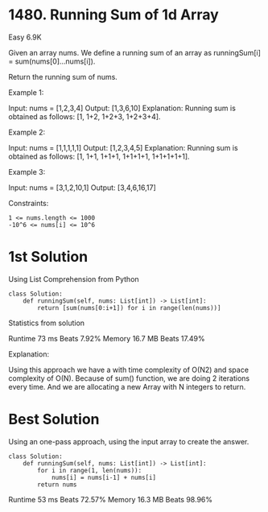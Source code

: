 # 1480. Running Sum of 1d Array
Easy 6.9K

Given an array nums. We define a running sum of an array as runningSum[i] = sum(nums[0]…nums[i]).

Return the running sum of nums.

Example 1:

Input: nums = [1,2,3,4]
Output: [1,3,6,10]
Explanation: Running sum is obtained as follows: [1, 1+2, 1+2+3, 1+2+3+4].

Example 2:

Input: nums = [1,1,1,1,1]
Output: [1,2,3,4,5]
Explanation: Running sum is obtained as follows: [1, 1+1, 1+1+1, 1+1+1+1, 1+1+1+1+1].

Example 3:

Input: nums = [3,1,2,10,1]
Output: [3,4,6,16,17]

Constraints:

    1 <= nums.length <= 1000
    -10^6 <= nums[i] <= 10^6

# 1st Solution

Using List Comprehension from Python

```
class Solution:
    def runningSum(self, nums: List[int]) -> List[int]:
        return [sum(nums[0:i+1]) for i in range(len(nums))]
```

Statistics from solution 

Runtime 73 ms
Beats 7.92%
Memory 16.7 MB
Beats 17.49%

Explanation:

Using this approach we have a with time complexity of O(N2) and space complexity of O(N).
Because of sum() function, we are doing 2 iterations every time. 
And we are allocating a new Array with N integers to return.

# Best Solution

Using an one-pass approach, using the input array to create the answer.

```
class Solution:
    def runningSum(self, nums: List[int]) -> List[int]:
        for i in range(1, len(nums)):
            nums[i] = nums[i-1] + nums[i]
        return nums
```

Runtime 53 ms
Beats 72.57%
Memory 16.3 MB
Beats 98.96%
